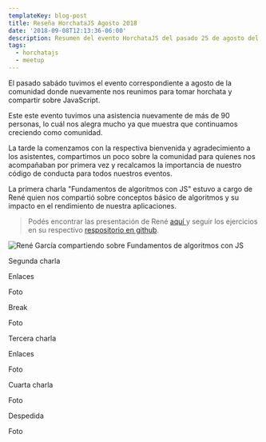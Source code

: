 ```yaml
---
templateKey: blog-post
title: Reseña HorchataJS Agosto 2018
date: '2018-09-08T12:13:36-06:00'
description: Resumen del evento HorchataJS del pasado 25 de agosto del 2018.
tags:
  - horchatajs
  - meetup
---
```

El pasado sabádo tuvimos el evento correspondiente a agosto de la comunidad donde nuevamente nos reunimos para tomar horchata y compartir sobre JavaScript.

Este este evento tuvimos una asistencia nuevamente de más de 90 personas, lo cuál nos alegra mucho ya que muestra que continuamos creciendo como comunidad.

La tarde la comenzamos con la respectiva bienvenida y agradecimiento a los asistentes, compartimos un poco sobre la comunidad para quienes nos acompañaban por primera vez y recalcamos la importancia de nuestro código de conducta para todos nuestros eventos. 

La primera charla "Fundamentos de algoritmos con JS" estuvo a cargo de René quien nos compartió sobre conceptos básico de algoritmos y su impacto en el rendimiento de nuestra aplicaciones.

> Podés encontrar las presentación de René [aquí ](https://docs.google.com/presentation/d/1-zUcByx2OxgOMB1gjMF5p5OH3kv55RcDSKxbm6zSudE/)y seguir los ejercicios en su respectivo [respositorio en github](https://github.com/ragar90/horchatajs_algoritmos).

![René García compartiendo sobre Fundamentos de algoritmos con JS](/img/dsc_0022.jpg)

Segunda charla

Enlaces

Foto

Break

Foto

Tercera charla 

Enlaces

Foto

Cuarta charla

Foto

Despedida

Foto
